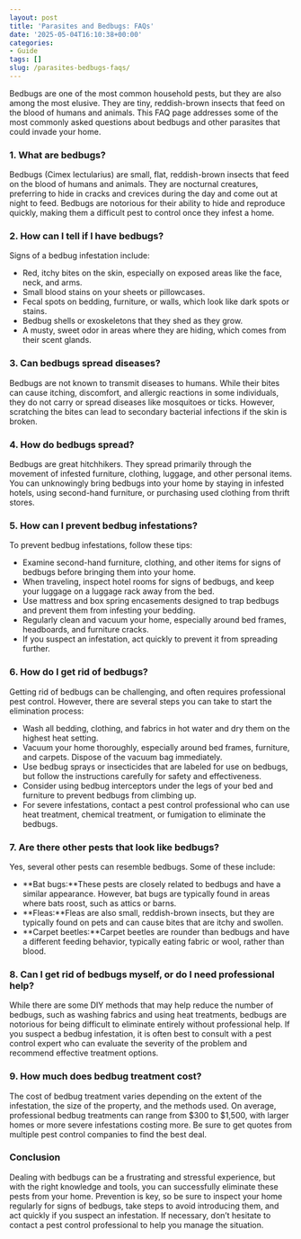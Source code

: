```yaml
---
layout: post
title: 'Parasites and Bedbugs: FAQs'
date: '2025-05-04T16:10:38+00:00'
categories:
- Guide
tags: []
slug: /parasites-bedbugs-faqs/
---
```


Bedbugs are one of the most common household pests, but they are also among the most elusive. They are tiny, reddish-brown insects that feed on the blood of humans and animals. This FAQ page addresses some of the most commonly asked questions about bedbugs and other parasites that could invade your home.
### 1. What are bedbugs?
Bedbugs (Cimex lectularius) are small, flat, reddish-brown insects that feed on the blood of humans and animals. They are nocturnal creatures, preferring to hide in cracks and crevices during the day and come out at night to feed. Bedbugs are notorious for their ability to hide and reproduce quickly, making them a difficult pest to control once they infest a home.
### 2. How can I tell if I have bedbugs?
Signs of a bedbug infestation include:
- Red, itchy bites on the skin, especially on exposed areas like the face, neck, and arms.
- Small blood stains on your sheets or pillowcases.
- Fecal spots on bedding, furniture, or walls, which look like dark spots or stains.
- Bedbug shells or exoskeletons that they shed as they grow.
- A musty, sweet odor in areas where they are hiding, which comes from their scent glands.
### 3. Can bedbugs spread diseases?
Bedbugs are not known to transmit diseases to humans. While their bites can cause itching, discomfort, and allergic reactions in some individuals, they do not carry or spread diseases like mosquitoes or ticks. However, scratching the bites can lead to secondary bacterial infections if the skin is broken.
### 4. How do bedbugs spread?
Bedbugs are great hitchhikers. They spread primarily through the movement of infested furniture, clothing, luggage, and other personal items. You can unknowingly bring bedbugs into your home by staying in infested hotels, using second-hand furniture, or purchasing used clothing from thrift stores.
### 5. How can I prevent bedbug infestations?
To prevent bedbug infestations, follow these tips:
- Examine second-hand furniture, clothing, and other items for signs of bedbugs before bringing them into your home.
- When traveling, inspect hotel rooms for signs of bedbugs, and keep your luggage on a luggage rack away from the bed.
- Use mattress and box spring encasements designed to trap bedbugs and prevent them from infesting your bedding.
- Regularly clean and vacuum your home, especially around bed frames, headboards, and furniture cracks.
- If you suspect an infestation, act quickly to prevent it from spreading further.
### 6. How do I get rid of bedbugs?
Getting rid of bedbugs can be challenging, and often requires professional pest control. However, there are several steps you can take to start the elimination process:
- Wash all bedding, clothing, and fabrics in hot water and dry them on the highest heat setting.
- Vacuum your home thoroughly, especially around bed frames, furniture, and carpets. Dispose of the vacuum bag immediately.
- Use bedbug sprays or insecticides that are labeled for use on bedbugs, but follow the instructions carefully for safety and effectiveness.
- Consider using bedbug interceptors under the legs of your bed and furniture to prevent bedbugs from climbing up.
- For severe infestations, contact a pest control professional who can use heat treatment, chemical treatment, or fumigation to eliminate the bedbugs.
### 7. Are there other pests that look like bedbugs?
Yes, several other pests can resemble bedbugs. Some of these include:
- **Bat bugs:**These pests are closely related to bedbugs and have a similar appearance. However, bat bugs are typically found in areas where bats roost, such as attics or barns.
- **Fleas:**Fleas are also small, reddish-brown insects, but they are typically found on pets and can cause bites that are itchy and swollen.
- **Carpet beetles:**Carpet beetles are rounder than bedbugs and have a different feeding behavior, typically eating fabric or wool, rather than blood.
### 8. Can I get rid of bedbugs myself, or do I need professional help?
While there are some DIY methods that may help reduce the number of bedbugs, such as washing fabrics and using heat treatments, bedbugs are notorious for being difficult to eliminate entirely without professional help. If you suspect a bedbug infestation, it is often best to consult with a pest control expert who can evaluate the severity of the problem and recommend effective treatment options.
### 9. How much does bedbug treatment cost?
The cost of bedbug treatment varies depending on the extent of the infestation, the size of the property, and the methods used. On average, professional bedbug treatments can range from $300 to $1,500, with larger homes or more severe infestations costing more. Be sure to get quotes from multiple pest control companies to find the best deal.
### Conclusion
Dealing with bedbugs can be a frustrating and stressful experience, but with the right knowledge and tools, you can successfully eliminate these pests from your home. Prevention is key, so be sure to inspect your home regularly for signs of bedbugs, take steps to avoid introducing them, and act quickly if you suspect an infestation. If necessary, don’t hesitate to contact a pest control professional to help you manage the situation.
